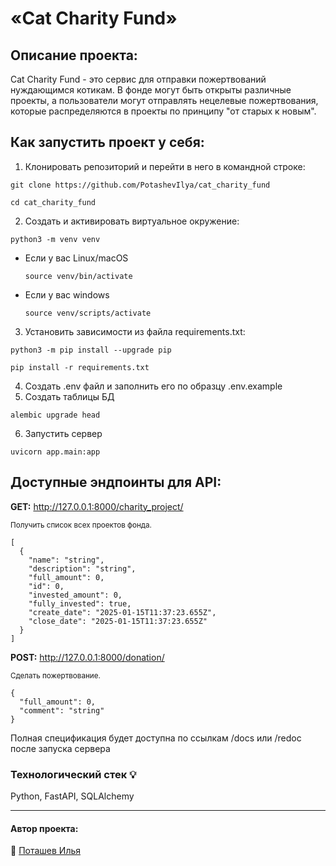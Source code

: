 # «Cat Charity Fund»

## Описание проекта: 
Cat Charity Fund - это сервис для отправки пожертвований нуждающимся котикам. В фонде могут быть открыты различные проекты, а пользователи могут отправлять нецелевые пожертвования, которые распределяются в проекты по принципу "от старых к новым". 

## Как запустить проект у себя:
1. Клонировать репозиторий и перейти в него в командной строке:

```
git clone https://github.com/PotashevIlya/cat_charity_fund
```

```
cd cat_charity_fund
```
2. Cоздать и активировать виртуальное окружение:

```
python3 -m venv venv
```

* Если у вас Linux/macOS

    ```
    source venv/bin/activate
    ```

* Если у вас windows

    ```
    source venv/scripts/activate
    ```
3. Установить зависимости из файла requirements.txt:

```
python3 -m pip install --upgrade pip
```

```
pip install -r requirements.txt
```
4. Создать .env файл и заполнить его по образцу .env.example
5. Создать таблицы БД
```
alembic upgrade head
```
6. Запустить сервер
```
uvicorn app.main:app
```

## Доступные эндпоинты для API:

**GET:** http://127.0.0.1:8000/charity_project/

<sub>Получить список всех проектов фонда.</sub>
```
[
  {
    "name": "string",
    "description": "string",
    "full_amount": 0,
    "id": 0,
    "invested_amount": 0,
    "fully_invested": true,
    "create_date": "2025-01-15T11:37:23.655Z",
    "close_date": "2025-01-15T11:37:23.655Z"
  }
]
```
**POST:** http://127.0.0.1:8000/donation/

<sub>Сделать пожертвование.</sub>
```
{
  "full_amount": 0,
  "comment": "string"
}
```

Полная спецификация будет доступна по ссылкам /docs или /redoc после запуска сервера

### Технологический стек :bulb:
Python, FastAPI, SQLAlchemy
___  
#### Автор проекта:  
:small_orange_diamond: [Поташев Илья](https://github.com/PotashevIlya)  
